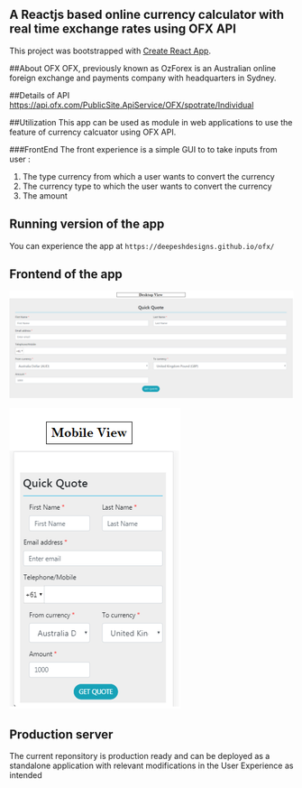 ## A Reactjs based online currency calculator with real time exchange rates using OFX API

This project was bootstrapped with [Create React App](https://github.com/facebookincubator/create-react-app).

##About OFX
OFX, previously known as OzForex is an Australian online foreign exchange and payments company with headquarters in Sydney.

##Details of API
https://api.ofx.com/PublicSite.ApiService/OFX/spotrate/Individual



##Utilization
This app can be used as module in web applications to use the feature of currency calcuator using OFX API. 


###FrontEnd
The front experience is a simple GUI to to take inputs from user :
1. The type currency from which a user wants to convert the currency
2. The currency type to which the user wants to convert the currency
3. The amount 


## Running version of the app
You can experience the app at `https://deepeshdesigns.github.io/ofx/`

## Frontend of the app
![Screenshot](Desktop.png)

![Screenshot](MobileView.png)


## Production server
The current reponsitory is production ready and can be deployed as a standalone application with relevant modifications in the User Experience as intended
